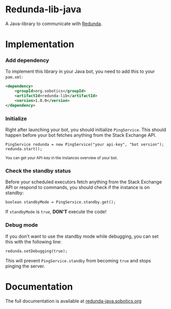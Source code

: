 # Redunda-lib-java
A Java-library to communicate with [Redunda](https://redunda.sobotics.org).

# Implementation

### Add dependency

To implement this library in your Java bot, you need to add this to your `pom.xml`:

```xml
<dependency>
    <groupId>org.sobotics</groupId>
    <artifactId>redunda-lib</artifactId>
    <version>1.0.0</version>
</dependency>
```

### Initialize

Right after launching your bot, you should initialize `PingService`. This should happen before your bot fetches anything from the Stack Exchange API.

```
PingService redunda = new PingService("your api-key", "bot version");
redunda.start();
```

<small>You can get your API-key in the instances overview of your bot.</small>

### Check the standby status

Before your scheduled executors fetch anything from the Stack Exchange API or respond to commands, you should check if the instance is on standby:

```
boolean standbyMode = PingService.standby.get();
```

If `standbyMode` is `true`, **DON'T** execute the code!

### Debug mode

If you don't want to use the standby mode while debugging, you can set this with the following line:

```
redunda.setDebugging(true);
```

This will prevent `PingService.standby` from becoming `true` and stops pinging the server.

# Documentation

The full documentation is available at [redunda-java.sobotics.org](http://redunda-java.sobotics.org)
